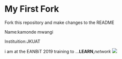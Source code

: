 # My First Fork
Fork this repository and make changes to the README

Name:kamonde mwangi

Instituition:JKUAT

i am at the EANBiT 2019 training to ...**LEARN**,_network_
![](https://pbs.twimg.com/media/DjoJRB2X0AYluQW.jpg)

